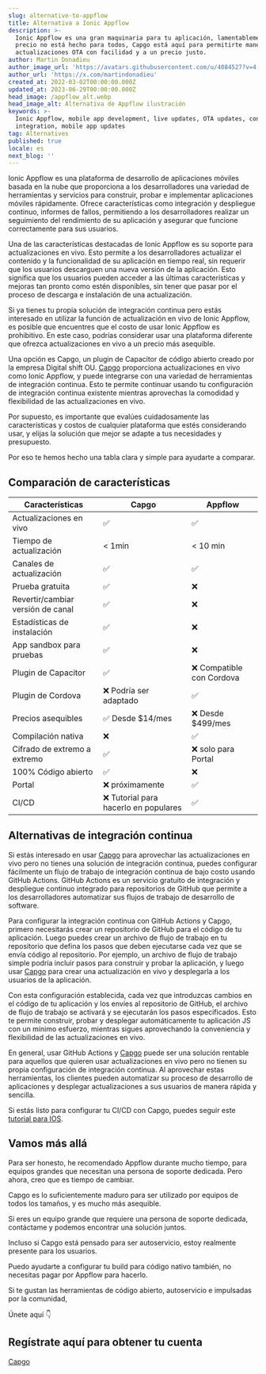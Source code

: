 ```yaml
---
slug: alternative-to-appflow
title: Alternativa a Ionic Appflow
description: >-
  Ionic Appflow es una gran maquinaria para tu aplicación, lamentablemente su
  precio no está hecho para todos, Capgo está aquí para permitirte manejar
  actualizaciones OTA con facilidad y a un precio justo.
author: Martin Donadieu
author_image_url: 'https://avatars.githubusercontent.com/u/4084527?v=4'
author_url: 'https://x.com/martindonadieu'
created_at: 2022-03-02T00:00:00.000Z
updated_at: 2023-06-29T00:00:00.000Z
head_image: /appflow_alt.webp
head_image_alt: Alternativa de Appflow ilustración
keywords: >-
  Ionic Appflow, mobile app development, live updates, OTA updates, continuous
  integration, mobile app updates
tag: Alternatives
published: true
locale: es
next_blog: ''
---
```

Ionic Appflow es una plataforma de desarrollo de aplicaciones móviles basada en la nube que proporciona a los desarrolladores una variedad de herramientas y servicios para construir, probar e implementar aplicaciones móviles rápidamente. Ofrece características como integración y despliegue continuo, informes de fallos, permitiendo a los desarrolladores realizar un seguimiento del rendimiento de su aplicación y asegurar que funcione correctamente para sus usuarios.

Una de las características destacadas de Ionic Appflow es su soporte para actualizaciones en vivo. Esto permite a los desarrolladores actualizar el contenido y la funcionalidad de su aplicación en tiempo real, sin requerir que los usuarios descarguen una nueva versión de la aplicación. Esto significa que los usuarios pueden acceder a las últimas características y mejoras tan pronto como estén disponibles, sin tener que pasar por el proceso de descarga e instalación de una actualización.

Si ya tienes tu propia solución de integración continua pero estás interesado en utilizar la función de actualización en vivo de Ionic Appflow, es posible que encuentres que el costo de usar Ionic Appflow es prohibitivo. En este caso, podrías considerar usar una plataforma diferente que ofrezca actualizaciones en vivo a un precio más asequible.

Una opción es Capgo, un plugin de Capacitor de código abierto creado por la empresa Digital shift OU. [Capgo](/register/) proporciona actualizaciones en vivo como Ionic Appflow, y puede integrarse con una variedad de herramientas de integración continua. Esto te permite continuar usando tu configuración de integración continua existente mientras aprovechas la comodidad y flexibilidad de las actualizaciones en vivo.

Por supuesto, es importante que evalúes cuidadosamente las características y costos de cualquier plataforma que estés considerando usar, y elijas la solución que mejor se adapte a tus necesidades y presupuesto.

Por eso te hemos hecho una tabla clara y simple para ayudarte a comparar.

## Comparación de características

| Características | Capgo | Appflow |
| --- | --- | --- |
| Actualizaciones en vivo | ✅ | ✅ |
| Tiempo de actualización | < 1min | < 10 min |
| Canales de actualización | ✅ | ✅ |
| Prueba gratuita | ✅ | ❌ |
| Revertir/cambiar versión de canal | ✅ | ❌ |
| Estadísticas de instalación | ✅ | ❌ |
| App sandbox para pruebas | ✅ | ❌ |
| Plugin de Capacitor | ✅ | ❌ Compatible con Cordova |
| Plugin de Cordova | ❌ Podría ser adaptado | ✅ |
| Precios asequibles | ✅ Desde $14/mes | ❌ Desde $499/mes |
| Compilación nativa | ❌ | ✅ |
| Cifrado de extremo a extremo | ✅ | ❌ solo para Portal |
| 100% Código abierto | ✅ | ❌ |
| Portal | ❌ próximamente | ✅ |
| CI/CD | ❌ Tutorial para hacerlo en populares | ✅ |

## Alternativas de integración continua

Si estás interesado en usar [Capgo](https://capgo.app/pricing/) para aprovechar las actualizaciones en vivo pero no tienes una solución de integración continua, puedes configurar fácilmente un flujo de trabajo de integración continua de bajo costo usando GitHub Actions. GitHub Actions es un servicio gratuito de integración y despliegue continuo integrado para repositorios de GitHub que permite a los desarrolladores automatizar sus flujos de trabajo de desarrollo de software.

Para configurar la integración continua con GitHub Actions y Capgo, primero necesitarás crear un repositorio de GitHub para el código de tu aplicación. Luego puedes crear un archivo de flujo de trabajo en tu repositorio que defina los pasos que deben ejecutarse cada vez que se envía código al repositorio. Por ejemplo, un archivo de flujo de trabajo simple podría incluir pasos para construir y probar la aplicación, y luego usar [Capgo](/register/) para crear una actualización en vivo y desplegarla a los usuarios de la aplicación.

Con esta configuración establecida, cada vez que introduzcas cambios en el código de tu aplicación y los envíes al repositorio de GitHub, el archivo de flujo de trabajo se activará y se ejecutarán los pasos especificados. Esto te permite construir, probar y desplegar automáticamente tu aplicación JS con un mínimo esfuerzo, mientras sigues aprovechando la conveniencia y flexibilidad de las actualizaciones en vivo.

En general, usar GitHub Actions y [Capgo](/register/) puede ser una solución rentable para aquellos que quieren usar actualizaciones en vivo pero no tienen su propia configuración de integración continua. Al aprovechar estas herramientas, los clientes pueden automatizar su proceso de desarrollo de aplicaciones y desplegar actualizaciones a sus usuarios de manera rápida y sencilla.

Si estás listo para configurar tu CI/CD con Capgo, puedes seguir este [tutorial para IOS](https://capgo.app/blog/automatic-capacitor-android-build-github-action/).

## Vamos más allá

Para ser honesto, he recomendado Appflow durante mucho tiempo, para equipos grandes que necesitan una persona de soporte dedicada.
Pero ahora, creo que es tiempo de cambiar.

Capgo es lo suficientemente maduro para ser utilizado por equipos de todos los tamaños, y es mucho más asequible.

Si eres un equipo grande que requiere una persona de soporte dedicada, contáctame y podemos encontrar una solución juntos.

Incluso si Capgo está pensado para ser autoservicio, estoy realmente presente para los usuarios.

Puedo ayudarte a configurar tu build para código nativo también, no necesitas pagar por Appflow para hacerlo.

Si te gustan las herramientas de código abierto, autoservicio e impulsadas por la comunidad,

Únete aquí 👇

## Regístrate aquí para obtener tu cuenta

[Capgo](/register/)
